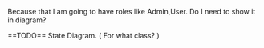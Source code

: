 Because that I am going to have roles like Admin,User. Do I need to show it in diagram?

==TODO==
State Diagram. ( For what class? )